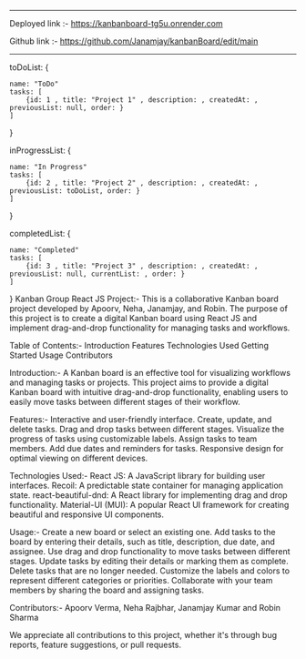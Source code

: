 *******
Deployed link :- https://kanbanboard-tg5u.onrender.com

Github link :- https://github.com/Janamjay/kanbanBoard/edit/main

********

toDoList: {

    name: "ToDo"
    tasks: [
        {id: 1 , title: "Project 1" , description: , createdAt: , previousList: null, order: }
    ]

}

inProgressList: {

    name: "In Progress"
    tasks: [
        {id: 2 , title: "Project 2" , description: , createdAt: , previousList: toDoList, order: }
    ]

}

completedList: {

    name: "Completed"
    tasks: [
        {id: 3 , title: "Project 3" , description: , createdAt: , previousList: null, currentList: , order: }
    ]

}
Kanban Group React JS Project:-
This is a collaborative Kanban board project developed by Apoorv, Neha, Janamjay, and Robin. The purpose of this project is to create a digital Kanban board using React JS and implement drag-and-drop functionality for managing tasks and workflows.


Table of Contents:-
Introduction
Features
Technologies Used
Getting Started
Usage
Contributors


Introduction:-
A Kanban board is an effective tool for visualizing workflows and managing tasks or projects. This project aims to provide a digital Kanban board with intuitive drag-and-drop functionality, enabling users to easily move tasks between different stages of their workflow.


Features:-
Interactive and user-friendly interface.
Create, update, and delete tasks.
Drag and drop tasks between different stages.
Visualize the progress of tasks using customizable labels.
Assign tasks to team members.
Add due dates and reminders for tasks.
Responsive design for optimal viewing on different devices.


Technologies Used:-
React JS: A JavaScript library for building user interfaces.
Recoil: A predictable state container for managing application state.
react-beautiful-dnd: A React library for implementing drag and drop functionality.
Material-UI (MUI): A popular React UI framework for creating beautiful and responsive UI components.


Usage:-
Create a new board or select an existing one.
Add tasks to the board by entering their details, such as title, description, due date, and assignee.
Use drag and drop functionality to move tasks between different stages.
Update tasks by editing their details or marking them as complete.
Delete tasks that are no longer needed.
Customize the labels and colors to represent different categories or priorities.
Collaborate with your team members by sharing the board and assigning tasks.


Contributors:-
Apoorv Verma,
Neha Rajbhar,
Janamjay Kumar and 
Robin Sharma




We appreciate all contributions to this project, whether it's through bug reports, feature suggestions, or pull requests.








